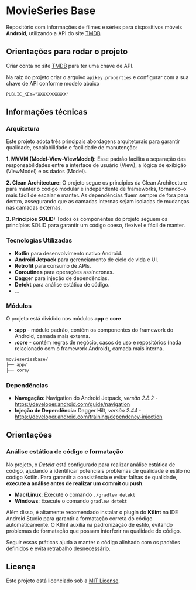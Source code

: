# MovieSeries Base
Repositório com informações de filmes e séries para dispositivos móveis **Android**, utilizando a API do site [TMDB](https://www.themoviedb.org/settings/api)

## Orientações para rodar o projeto
Criar conta no site [TMDB](https://www.themoviedb.org/settings/api) para ter uma chave de API.

Na raiz do projeto criar o arquivo `apikey.properties` e configurar com a sua chave de API conforme modelo abaixo
```properties
PUBLIC_KEY="XXXXXXXXXXX"
```

## Informações técnicas

### Arquitetura
Este projeto adota três principais abordagens arquiteturais para garantir qualidade, escalabilidade e facilidade de manutenção:

**1. MVVM (Model-View-ViewModel):** Esse padrão facilita a separação das responsabilidades entre a interface de usuário (View), a lógica de exibição (ViewModel) e os dados (Model).

**2. Clean Architecture:** O projeto segue os princípios da Clean Architecture para manter o código modular e independente de frameworks, tornando-o mais fácil de escalar e manter. As dependências fluem sempre de fora para dentro, assegurando que as camadas internas sejam isoladas de mudanças nas camadas externas.

**3. Princípios SOLID:** Todos os componentes do projeto seguem os princípios SOLID para garantir um código coeso, flexível e fácil de manter.

### Tecnologias Utilizadas
- **Kotlin** para desenvolvimento nativo Android.
- **Android Jetpack** para gerenciamento de ciclo de vida e UI.
- **Retrofit** para consumo de APIs.
- **Coroutines** para operações assíncronas.
- **Dagger** para injeção de dependências.
- **Detekt** para análise estática de código.
- ...

### Módulos
O projeto está dividido nos módulos **app** e **core**

- **:app** - módulo padrão, contém os componentes do framework do Android, camada mais externa.
- **:core** - contém regras de negócio, casos de uso e repositórios (nada relacionado com o framework Android), camada mais interna.

```css
movieseriesbase/
├── app/
├── core/
```

### Dependências
- **Navegação:** Navigation do Android Jetpack, *versão 2.8.2* - https://developer.android.com/guide/navigation
- **Injeção de Dependência:** Dagger Hilt, *versão 2.44* - https://developer.android.com/training/dependency-injection

## Orientações

### Análise estática de código e formatação

No projeto, o *Detekt* está configurado para realizar análise estática de código, ajudando a identificar potenciais problemas de qualidade e estilo no código Kotlin. Para garantir a consistência e evitar falhas de qualidade, **execute a análise antes de realizar um commit ou push**.

- **Mac/Linux**: Execute o comando `./gradlew detekt`
- **Windows**: Execute o comando `gradlew detekt`

Além disso, é altamente recomendado instalar o plugin do **Ktlint** na IDE Android Studio para garantir a formatação correta do código automaticamente. O Ktlint auxilia na padronização de estilo, evitando problemas de formatação que possam interferir na qualidade do código.

Seguir essas práticas ajuda a manter o código alinhado com os padrões definidos e evita retrabalho desnecessário.




## Licença
Este projeto está licenciado sob a [MIT License](LICENSE).
